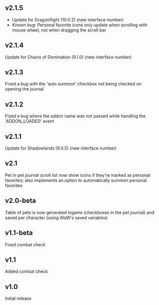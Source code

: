 ## v2.1.5
- Update for Dragonflight (10.0.2) (new interface number)
- *Known bug*: Personal favorite icons only update when scrolling with mouse wheel, not when dragging the scroll bar

## v2.1.4
Update for Chains of Domination (9.1.0) (new interface number)

## v2.1.3
Fixed a bug with the 'auto summon' checkbox not being checked on opening the journal

## v2.1.2
Fixed a bug where the addon name was not passed while handling the 'ADDON_LOADED' event

## v2.1.1
Update for Shadowlands (9.0.5) (new interface number)

## v2.1
Pet in pet journal scroll list now show icons if they're marked as personal favorites; also implements an option to automatically summon personal favorites

## v2.0-beta
Table of pets is now generated ingame (checkboxes in the pet journal) and saved per character (using WoW's saved variables)

## v1.1-beta
Fixed combat check

## v1.1
Added combat check

## v1.0
Initial release